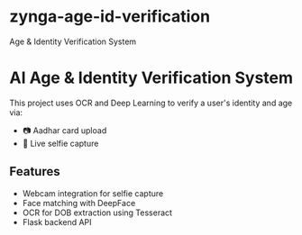 # zynga-age-id-verification
Age &amp; Identity Verification System
# AI Age & Identity Verification System

This project uses OCR and Deep Learning to verify a user's identity and age via:

- 📷 Aadhar card upload
- 🤳 Live selfie capture

## Features

- Webcam integration for selfie capture
- Face matching with DeepFace
- OCR for DOB extraction using Tesseract
- Flask backend API

